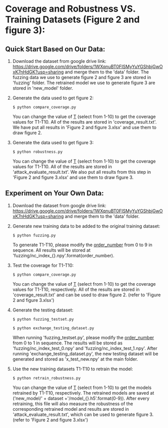 # Coverage and Robustness VS. Training Datasets (Figure 2 and figure 3):

## Quick Start Based on Our Data:

1. Download the dataset from google drive link: https://drive.google.com/drive/folders/1WXqnuBT0FISMyYuYGShbjGwOxK7nHdGK?usp=sharing and merge them to the 'data' folder. The fuzzing data we use to generate figure 2 and figure 3 are stored in 'fuzzing' folder. The retrained model we use to generate figure 3 are stored in 'new_model' folder. 

2. Generate the data used to get figure 2:

   ```$ python compare_coverage.py```  

   You can change the value of [T](https://github.com/DNNTesting/CovTesting/blob/a7bd6da7833124796b9d7fcabce85055a097d1b1/Figure%202%20and%20figure%203/compare_coverage.py#L253) (select from 1-10) to get the coverage values for T1-T10. All of the results are stored in 'coverage_result.txt'. We have put all results in 'Figure 2 and figure 3.xlsx' and use them to draw figure 2.

3. Generate the data used to get figure 3:

   ```$ python robustness.py``` 

   You can change the value of [T](https://github.com/DNNTesting/CovTesting/blob/5abea2564bb247e54caa2908248d44a956b914f7/Figure%202%20and%20figure%203/robustness.py#L381) (select from 1-10) to get the coverage values for T1-T10. All of the results are stored in 'attack_evaluate_result.txt'. We also put all results from this step in 'Figure 2 and figure 3.xlsx' and use them to draw figure 3.

   

## Experiment on Your Own Data:

1. Download the dataset from google drive link: https://drive.google.com/drive/folders/1WXqnuBT0FISMyYuYGShbjGwOxK7nHdGK?usp=sharing and merge them to the 'data' folder.

2. Generate new training data to be added to the original training dataset:

   ```$ python fuzzing.py```  

   To generate T1-T10, please modify the [order_number](https://github.com/DNNTesting/CovTesting/blob/250ac8148a1532f900d4129ac24423fba3c3b1cf/Figure%202%20and%20figure%203/fuzzing.py#L336) from 0 to 9 in sequence. All results will be stored at  'fuzzing/nc_index_{}.npy'.format(order_number).

3. Test the coverage for T1-T10:

   ```$ python compare_coverage.py``` 

   You can change the value of [T](https://github.com/DNNTesting/CovTesting/blob/a7bd6da7833124796b9d7fcabce85055a097d1b1/Figure%202%20and%20figure%203/compare_coverage.py#L253) (select from 1-10) to get the coverage values for T1-T10, respectively. All of the results are stored in 'coverage_result.txt' and can be used to draw figure 2. (refer to 'Figure 2 and figure 3.xlsx')

4. Generate the testing dataset:

   ```$ python fuzzing_testset.py``` 

   ```$ python exchange_testing_dataset.py``` 

   When running 'fuzzing_testset.py', please modify the [order_number](https://github.com/DNNTesting/CovTesting/blob/d59eaac69cfb9013221463db1c52283c2200b99e/Figure%202%20and%20figure%203/fuzzing_testset.py#L336) from 0 to 1 in sequence. The results will be stored as 'fuzzing/nc_index_test_0.npy' and 'fuzzing/nc_index_test_1.npy'. After running 'exchange_testing_dataset.py', the new testing dataset will be generated and stored as 'x_test_new.npy' at the main folder. 

5. Use the new training datasets T1-T10 to retrain the model:

   ```$ python retrain_robustness.py``` 

   You can change the value of [T](https://github.com/DNNTesting/CovTesting/blob/d59eaac69cfb9013221463db1c52283c2200b99e/Figure%202%20and%20figure%203/retrain_robustness.py#L381) (select from 1-10) to get the models retrained by T1-T10, respectively. The retrained models are saved at ('new_model/' + dataset +'/model_{}.h5'.format(0-9)). After every  retraining, this file will also measure the robustness of the corresponding retrained model and results are stored in 'attack_evaluate_result.txt', which can be used to generate figure 3. (refer to 'Figure 2 and figure 3.xlsx')





